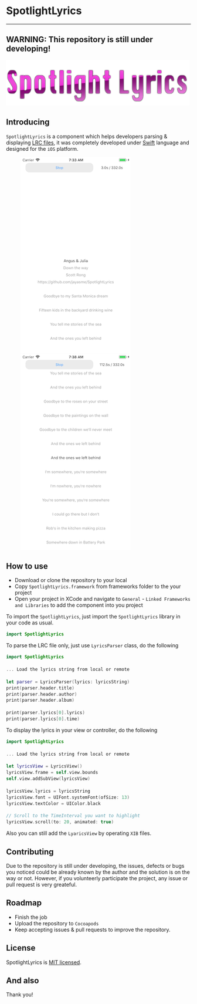 # SpotlightLyrics

---

## WARNING: This repository is still under developing!

![SpotlightLyrics](resources/cover.png "SpotlightLyrics")

## Introducing
`SpotlightLyrics` is a component which helps developers parsing & displaying [LRC files](https://en.wikipedia.org/wiki/LRC_(file_format)), it was completely developed under [Swift](https://github.com/Apple/Swift) language and designed for the `iOS` platform.

<figure class="half">

![Screenshot](resources/screenshot1.png "Screenshot")
![Screenshot](resources/screenshot2.png "Screenshot")

</figure>

## How to use
* Download or clone the repository to your local
* Copy `SpotlightLyrics.framework` from frameworks folder to the your project
* Open your project in XCode and navigate to `General` - `Linked Frameworks and Libraries` to add the component into you project

To import the `SpotlightLyrics`, just import the `SpotlightLyrics`  library in your code as usual.
```Swift
import SpotlightLyrics
```

To parse the LRC file only, just use `LyricsParser` class, do the following
```Swift
import SpotlightLyrics

... Load the lyrics string from local or remote

let parser = LyricsParser(lyrics: lyricsString)
print(parser.header.title)
print(parser.header.author)
print(parser.header.album)

print(parser.lyrics[0].lyrics)
print(parser.lyrics[0].time)
```

To display the lyrics in your view or controller, do the following
```Swift
import SpotlightLyrics

... Load the lyrics string from local or remote

let lyricsView = LyricsView()
lyricsView.frame = self.view.bounds
self.view.addSubView(lyricsView)

lyricsView.lyrics = lyricsString
lyricsView.font = UIFont.systemFont(ofSize: 13)
lyricsView.textColor = UIColor.black

// Scroll to the TimeInterval you want to highlight
lyricsView.scroll(to: 20, animated: true)
```

Also you can still add the `LyaricsView` by operating `XIB` files.

## Contributing
Due to the repository is still under developing, the issues, defects or bugs you noticed could be already known by the author and the solution is on the way or not. However, if you volunteerly participate the project, any issue or pull request is very greateful.

## Roadmap
* Finish the job
* Upload the repository to `Cocoapods`
* Keep accepting issues & pull requests to improve the repository.

## License
SpotlightLyrics is [MIT licensed](LICENSE).

## And also
Thank you!
